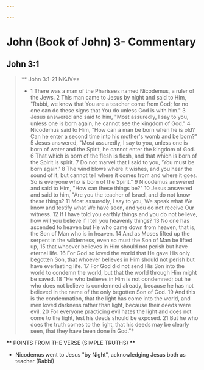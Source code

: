 ```yaml
---

---
```


# John (Book of John) 3- Commentary

## John 3:1
> ** John 3:1-21 NKJV**
> * 1 There was a man of the Pharisees named Nicodemus, a ruler of the Jews. 2 This man came to Jesus by night and said to Him, "Rabbi, we know that You are a teacher come from God; for no one can do these signs that You do unless God is with him."
3 Jesus answered and said to him, "Most assuredly, I say to you, unless one is born again, he cannot see the kingdom of God."
4 Nicodemus said to Him, "How can a man be born when he is old? Can he enter a second time into his mother's womb and be born?"
5 Jesus answered, "Most assuredly, I say to you, unless one is born of water and the Spirit, he cannot enter the kingdom of God. 6 That which is born of the flesh is flesh, and that which is born of the Spirit is spirit. 7 Do not marvel that I said to you, 'You must be born again.' 8 The wind blows where it wishes, and you hear the sound of it, but cannot tell where it comes from and where it goes. So is everyone who is born of the Spirit."
9 Nicodemus answered and said to Him, "How can these things be?"
10 Jesus answered and said to him, "Are you the teacher of Israel, and do not know these things? 11 Most assuredly, I say to you, We speak what We know and testify what We have seen, and you do not receive Our witness. 12 If I have told you earthly things and you do not believe, how will you believe if I tell you heavenly things? 13 No one has ascended to heaven but He who came down from heaven, that is, the Son of Man who is in heaven. 14 And as Moses lifted up the serpent in the wilderness, even so must the Son of Man be lifted up, 15 that whoever believes in Him should not perish but have eternal life. 16 For God so loved the world that He gave His only begotten Son, that whoever believes in Him should not perish but have everlasting life. 17 For God did not send His Son into the world to condemn the world, but that the world through Him might be saved.
18 "He who believes in Him is not condemned; but he who does not believe is condemned already, because he has not believed in the name of the only begotten Son of God. 19 And this is the condemnation, that the light has come into the world, and men loved darkness rather than light, because their deeds were evil. 20 For everyone practicing evil hates the light and does not come to the light, lest his deeds should be exposed. 21 But he who does the truth comes to the light, that his deeds may be clearly seen, that they have been done in God."*

** POINTS FROM THE VERSE (SIMPLE TRUTHS) **

- Nicodemus went to Jesus "by Night", acknowledging Jesus both as teacher (Rabbi)